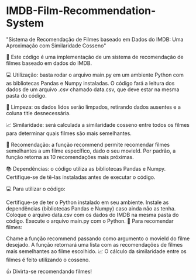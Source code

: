 # IMDB-Film-Recommendation-System
"Sistema de Recomendação de Filmes baseado em Dados do IMDB: Uma Aproximação com Similaridade Cosseno"

🚀 Este código é uma implementação de um sistema de recomendação de filmes baseado em dados do IMDB.

💻 Utilização: basta rodar o arquivo main.py em um ambiente Python com as bibliotecas Pandas e Numpy instaladas. O código fará a leitura dos dados de um arquivo .csv chamado data.csv, que deve estar na mesma pasta do código.

🧹 Limpeza: os dados lidos serão limpados, retirando dados ausentes e a coluna title desnecessária.

📈 Similaridade: será calculada a similaridade cosseno entre todos os filmes para determinar quais filmes são mais semelhantes.

🎥 Recomendação: a função recommend permite recomendar filmes semelhantes a um filme específico, dado o seu movieId. Por padrão, a função retorna as 10 recomendações mais próximas.

📚 Dependências: o código utiliza as bibliotecas Pandas e Numpy. Certifique-se de tê-las instaladas antes de executar o código.


💻 Para utilizar o código:

Certifique-se de ter o Python instalado em seu ambiente.
Instale as dependências (bibliotecas Pandas e Numpy) caso ainda não as tenha.
Coloque o arquivo data.csv com os dados do IMDB na mesma pasta do código.
Execute o arquivo main.py com o Python.
🎥 Para recomendar filmes:

Chame a função recommend passando como argumento o movieId do filme desejado.
A função retornará uma lista com as recomendações de filmes mais semelhantes ao filme escolhido.
📈 O cálculo da similaridade entre os filmes é feito utilizando o cosseno.

👍 Divirta-se recomendando filmes!
